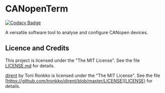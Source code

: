 # CANopenTerm

[![Codacy Badge](https://app.codacy.com/project/badge/Grade/7a21b716448541289bb0b83b8bec7289)](https://www.codacy.com/gh/mupfdev/CANopenTerm/dashboard?utm_source=github.com&amp;utm_medium=referral&amp;utm_content=mupfdev/CANopenTerm&amp;utm_campaign=Badge_Grade)

A versatile software tool to analyse and configure CANopen devices.

## Licence and Credits

This project is licensed under the "The MIT License".  See the file
[LICENSE.md](LICENSE.md) for details.

[dirent](https://github.com/tronkko/dirent) by Toni Ronkko is licensed
under the "The MIT License".  See the file
[https://github.com/tronkko/dirent/blob/master/LICENSE](LICENSE) for
details.
